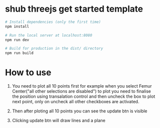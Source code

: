 # shub threejs get started template

``` bash
# Install dependencies (only the first time)
npm install

# Run the local server at localhost:8080
npm run dev

# Build for production in the dist/ directory
npm run build
```

# How to use
1. You need to plot all 10 points first
for example when you select Femur Center("all other selections are disabled") to plot you need to finalise the position using transalation control and then uncheck the box to plot next point, only on uncheck all other checkboxes are activated.

2. Then after ploting all 10 points you can see the update btn is visible

3. Clicking update btn will draw lines and a plane
